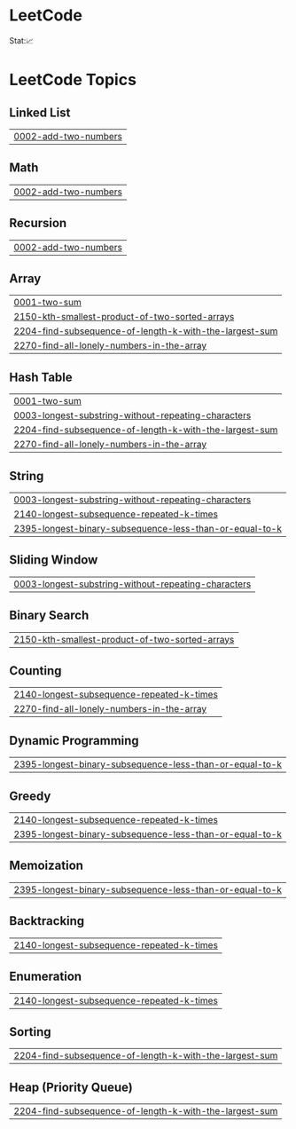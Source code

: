 # LeetCode
Stat:📈

<!---LeetCode Topics Start-->
# LeetCode Topics
## Linked List
|  |
| ------- |
| [0002-add-two-numbers](https://github.com/23A91A0537/LeetCode/tree/master/0002-add-two-numbers) |
## Math
|  |
| ------- |
| [0002-add-two-numbers](https://github.com/23A91A0537/LeetCode/tree/master/0002-add-two-numbers) |
## Recursion
|  |
| ------- |
| [0002-add-two-numbers](https://github.com/23A91A0537/LeetCode/tree/master/0002-add-two-numbers) |
## Array
|  |
| ------- |
| [0001-two-sum](https://github.com/23A91A0537/LeetCode/tree/master/0001-two-sum) |
| [2150-kth-smallest-product-of-two-sorted-arrays](https://github.com/23A91A0537/LeetCode/tree/master/2150-kth-smallest-product-of-two-sorted-arrays) |
| [2204-find-subsequence-of-length-k-with-the-largest-sum](https://github.com/23A91A0537/LeetCode/tree/master/2204-find-subsequence-of-length-k-with-the-largest-sum) |
| [2270-find-all-lonely-numbers-in-the-array](https://github.com/23A91A0537/LeetCode/tree/master/2270-find-all-lonely-numbers-in-the-array) |
## Hash Table
|  |
| ------- |
| [0001-two-sum](https://github.com/23A91A0537/LeetCode/tree/master/0001-two-sum) |
| [0003-longest-substring-without-repeating-characters](https://github.com/23A91A0537/LeetCode/tree/master/0003-longest-substring-without-repeating-characters) |
| [2204-find-subsequence-of-length-k-with-the-largest-sum](https://github.com/23A91A0537/LeetCode/tree/master/2204-find-subsequence-of-length-k-with-the-largest-sum) |
| [2270-find-all-lonely-numbers-in-the-array](https://github.com/23A91A0537/LeetCode/tree/master/2270-find-all-lonely-numbers-in-the-array) |
## String
|  |
| ------- |
| [0003-longest-substring-without-repeating-characters](https://github.com/23A91A0537/LeetCode/tree/master/0003-longest-substring-without-repeating-characters) |
| [2140-longest-subsequence-repeated-k-times](https://github.com/23A91A0537/LeetCode/tree/master/2140-longest-subsequence-repeated-k-times) |
| [2395-longest-binary-subsequence-less-than-or-equal-to-k](https://github.com/23A91A0537/LeetCode/tree/master/2395-longest-binary-subsequence-less-than-or-equal-to-k) |
## Sliding Window
|  |
| ------- |
| [0003-longest-substring-without-repeating-characters](https://github.com/23A91A0537/LeetCode/tree/master/0003-longest-substring-without-repeating-characters) |
## Binary Search
|  |
| ------- |
| [2150-kth-smallest-product-of-two-sorted-arrays](https://github.com/23A91A0537/LeetCode/tree/master/2150-kth-smallest-product-of-two-sorted-arrays) |
## Counting
|  |
| ------- |
| [2140-longest-subsequence-repeated-k-times](https://github.com/23A91A0537/LeetCode/tree/master/2140-longest-subsequence-repeated-k-times) |
| [2270-find-all-lonely-numbers-in-the-array](https://github.com/23A91A0537/LeetCode/tree/master/2270-find-all-lonely-numbers-in-the-array) |
## Dynamic Programming
|  |
| ------- |
| [2395-longest-binary-subsequence-less-than-or-equal-to-k](https://github.com/23A91A0537/LeetCode/tree/master/2395-longest-binary-subsequence-less-than-or-equal-to-k) |
## Greedy
|  |
| ------- |
| [2140-longest-subsequence-repeated-k-times](https://github.com/23A91A0537/LeetCode/tree/master/2140-longest-subsequence-repeated-k-times) |
| [2395-longest-binary-subsequence-less-than-or-equal-to-k](https://github.com/23A91A0537/LeetCode/tree/master/2395-longest-binary-subsequence-less-than-or-equal-to-k) |
## Memoization
|  |
| ------- |
| [2395-longest-binary-subsequence-less-than-or-equal-to-k](https://github.com/23A91A0537/LeetCode/tree/master/2395-longest-binary-subsequence-less-than-or-equal-to-k) |
## Backtracking
|  |
| ------- |
| [2140-longest-subsequence-repeated-k-times](https://github.com/23A91A0537/LeetCode/tree/master/2140-longest-subsequence-repeated-k-times) |
## Enumeration
|  |
| ------- |
| [2140-longest-subsequence-repeated-k-times](https://github.com/23A91A0537/LeetCode/tree/master/2140-longest-subsequence-repeated-k-times) |
## Sorting
|  |
| ------- |
| [2204-find-subsequence-of-length-k-with-the-largest-sum](https://github.com/23A91A0537/LeetCode/tree/master/2204-find-subsequence-of-length-k-with-the-largest-sum) |
## Heap (Priority Queue)
|  |
| ------- |
| [2204-find-subsequence-of-length-k-with-the-largest-sum](https://github.com/23A91A0537/LeetCode/tree/master/2204-find-subsequence-of-length-k-with-the-largest-sum) |
<!---LeetCode Topics End-->